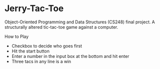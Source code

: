 # Jerry-Tac-Toe

Object-Oriented Programming and Data Structures (CS248) final project. A structurally altered tic-tac-toe game against a computer.

How to Play
- Checkbox to decide who goes first
- Hit the start button
- Enter a number in the input box at the bottom and hit enter
- Three tacs in any line is a win
